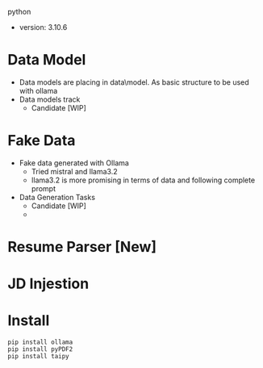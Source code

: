 python
- version: 3.10.6


# Data Model
- Data models are placing in data\model. As basic structure to be used with ollama
- Data models track
  - Candidate [WIP]

# Fake Data
- Fake data generated with Ollama
  - Tried mistral and llama3.2
  - llama3.2 is more promising in terms of data and following complete prompt
- Data Generation Tasks
  - Candidate [WIP]
  - 

# Resume Parser [New]

# JD Injestion

# 

# Install
```
pip install ollama
pip install pyPDF2
pip install taipy
```
